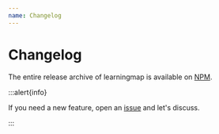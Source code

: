 ```yaml
---
name: Changelog
---
```


# Changelog

The entire release archive of learningmap is available on [NPM](https://www.npmjs.com/package/@learningmap/learningmap).

:::alert{info}

If you need a new feature, open an [issue](https://github.com/openpatch/learningmap/issues) and let's discuss.

:::

<!--
## v0.41.0

::::tabs

:::tab{title="New :rocket:" id="new"}

- Allow emojis in tab titles. E.g.: `:::tab{title="Hi :smile:"}`

:::

:::tab{title="Improved :+1:" id="improved"}



:::

:::tab{title="Fixed :bug:" id="fixed"}



:::

::::
-->

